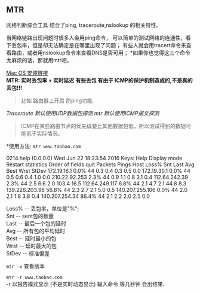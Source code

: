 ## MTR
网络判断综合工具
结合了ping, traceroute,nslookup 的相关特性。

当网络链路出现问题时很多人会用ping命令，
可以简单的测试网络的连通性，看下丢包率，但是却无法确定是在哪里出现了问题；
有些人就会用tracert命令来查看路由，或者用nslookup命令来查看DNS是否可用；
*如果你也觉得这三个命令太麻烦的话，那就用mtr吧。



[Mac OS 安装链接][1]  
**MTR: 实时丢包率 + 实时延迟** 
**有些丢包 有由于 ICMP的保护机制造成的,不是真的丢包!!!**
> 比如 路由器上开启 防ping功能.



*Traceroute 默认使用UDP数据包探测*
*mtr        默认使用ICMP报文探测*
> ICMP在某些路由节点的优先级要比其他数据包低，所以测试得到的数据可能低于实际情况。

*使用方法:
`mtr www.taobao.com`


0214.help (0.0.0.0)                                    Wed Jun 22 18:23:54 2016
Keys:  Help   Display mode   Restart statistics   Order of fields   quit
   Packets               Pings
 Host                                   Loss%   Snt   Last   Avg  Best  Wrst StDev
172.19.16.1                       0.0%    44    0.3   0.4   0.3   0.5   0.0
172.19.30.1                       0.0%    44    0.5   0.6   0.4   1.0   0.0
210.22.92.253                     2.3%    44    0.9   1.1   0.8   3.1   0.4
112.64.242.39                     2.3%    44    2.5   6.6   2.0 103.4  16.5
112.64.249.117                    6.8%    44    2.1   4.7   2.1  44.8   8.3
139.226.203.98                   56.8%    44    2.3   2.7   2.1   5.0   0.5
140.207.255.106                   0.0%    44    2.0   2.1   1.8   3.8   0.4
140.207.254.34                   86.4%    44    2.1   2.2   2.0   2.5   0.0

Loss% -- 丢包率，单位是"%";  
Snt   -- sent包的数量  
Last  -- 最后一个包的延时  
Avg   -- 所有包的平均延时  
Best  -- 延时最小的包  
Wrst  -- 延时最大的包  
StDev -- 标准偏差





`mtr -v`    查看版本



`mtr -r www.taobao.com `   
-r 以报告模式显示 (不是实时动态显示)
输入命令 等几秒钟  会出结果.















[1]:	http://rudix.org/packages/mtr.html